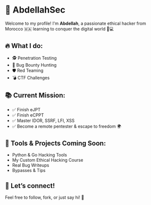# 🦝 AbdellahSec

Welcome to my profile! I'm **Abdellah**, a passionate ethical hacker from Morocco 🇲🇦 learning to conquer the digital world 👾💻

## 🔥 What I do:
- 🕵️ Penetration Testing
- 🎯 Bug Bounty Hunting
- 🛡️ Red Teaming
- 💣 CTF Challenges

## 📚 Current Mission:
- ✅ Finish eJPT
- ✅ Finish eCPPT
- ✅ Master IDOR, SSRF, LFI, XSS
- ✅ Become a remote pentester & escape to freedom 🌍

## 🧰 Tools & Projects Coming Soon:
- Python & Go Hacking Tools
- My Custom Ethical Hacking Course
- Real Bug Writeups
- Bypasses & Tips

## 💬 Let’s connect!
Feel free to follow, fork, or just say hi! 💙
